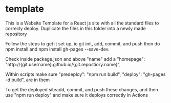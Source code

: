 # template
This is a Website Template for a React js site with all the standard files to correcly deploy.
Duplicate the files in this folder into a newly made repository

Follow the steps to get it set up, ie git init, add, commit, and push
then do npm install and npm install gh-pages --save-dev.

Check inside package.json and above "name" add a "homepage": "http://{git.username}.github.io/{git.repostiory.name}",

Within scripts make sure "predeploy": "npm run build",
"deploy": "gh-pages -d build", are in them

To get the deployed siteadd, commit, and push these changes, and then use "npm run deploy" and make sure it deploys correctly in Actions 

